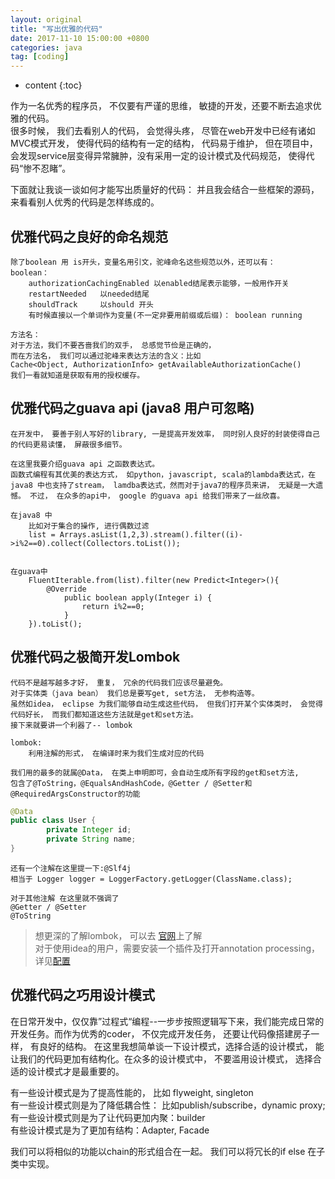 ```yaml
---
layout: original
title: "写出优雅的代码"
date: 2017-11-10 15:00:00 +0800
categories: java
tag: [coding]
---
```

* content
{:toc}


作为一名优秀的程序员， 不仅要有严谨的思维， 敏捷的开发，还要不断去追求优雅的代码。  
很多时候， 我们去看别人的代码， 会觉得头疼， 尽管在web开发中已经有诸如MVC模式开发， 使得代码的结构有一定的结构， 代码易于维护， 但在项目中，会发现service层变得异常臃肿，没有采用一定的设计模式及代码规范， 使得代码“惨不忍睹”。

<!-- more -->
下面就让我谈一谈如何才能写出质量好的代码：
并且我会结合一些框架的源码， 来看看别人优秀的代码是怎样练成的。

## 优雅代码之良好的命名规范  

    除了boolean 用 is开头，变量名用引文，驼峰命名这些规范以外，还可以有：  
    boolean：   
        authorizationCachingEnabled 以enabled结尾表示能够，一般用作开关  
        restartNeeded   以needed结尾  
        shouldTrack     以should 开头  
        有时候直接以一个单词作为变量(不一定非要用前缀或后缀)： boolean running 
        
    方法名：
    对于方法，我们不要吝啬我们的双手， 总感觉节俭是正确的，
    而在方法名， 我们可以通过驼峰来表达方法的含义：比如
    Cache<Object, AuthorizationInfo> getAvailableAuthorizationCache()
    我们一看就知道是获取有用的授权缓存。


## 优雅代码之guava api (java8 用户可忽略)  
    在开发中， 要善于别人写好的library, 一是提高开发效率， 同时别人良好的封装使得自己的代码更易读懂， 屏蔽很多细节。
    
    在这里我要介绍guava api 之函数表达式。
    函数式编程有其优美的表达方式， 如python，javascript, scala的lambda表达式，在java8 中也支持了stream， lamdba表达式，然而对于java7的程序员来讲， 无疑是一大遗憾。 不过， 在众多的api中， google 的guava api 给我们带来了一丝欣喜。 
```
在java8 中
    比如对于集合的操作, 进行偶数过滤
    list = Arrays.asList(1,2,3).stream().filter((i)->i%2==0).collect(Collectors.toList());


在guava中
    FluentIterable.from(list).filter(new Predict<Integer>(){
        @Override
            public boolean apply(Integer i) {
                return i%2==0;
            }
    }).toList();

```
##  优雅代码之极简开发Lombok   

    代码不是越写越多才好， 重复， 冗余的代码我们应该尽量避免。
    对于实体类（java bean） 我们总是要写get, set方法， 无参构造等。 
    虽然如idea， eclipse 为我们能够自动生成这些代码， 但我们打开某个实体类时， 会觉得代码好长， 而我们都知道这些方法就是get和set方法。
    接下来就要讲一个利器了-- lombok
    
    lombok:
        利用注解的形式， 在编译时来为我们生成对应的代码
        
    我们用的最多的就属@Data， 在类上申明即可，会自动生成所有字段的get和set方法,
    包含了@ToString，@EqualsAndHashCode，@Getter / @Setter和@RequiredArgsConstructor的功能  
    
 ```java   
@Data
public class User {
         private Integer id;
         private String name;
}
 ```
    还有一个注解在这里提一下:@Slf4j  
    相当于 Logger logger = LoggerFactory.getLogger(ClassName.class);

    对于其他注解 在这里就不强调了
    @Getter / @Setter
    @ToString

    
    
>  想更深的了解lombok， 可以去 [官网](https://projectlombok.org/)上了解  
>  对于使用idea的用户，需要安装一个插件及打开annotation processing， 详见[配置](http://blog.csdn.net/zhglance/article/details/54931430)




##  优雅代码之巧用设计模式

在日常开发中，仅仅靠”过程式“编程--一步步按照逻辑写下来，我们能完成日常的开发任务。而作为优秀的coder， 不仅完成开发任务， 还要让代码像搭建房子一样， 有良好的结构。 在这里我想简单谈一下设计模式，选择合适的设计模式， 能让我们的代码更加有结构化。在众多的设计模式中， 不要滥用设计模式， 选择合适的设计模式才是最重要的。 

      
有一些设计模式是为了提高性能的， 比如 flyweight, singleton  
有一些设计模式则是为了降低耦合性： 比如publish/subscribe，dynamic proxy;  
有一些设计模式则是为了让代码更加内聚：builder  
有些设计模式是为了更加有结构：Adapter, Facade 

我们可以将相似的功能以chain的形式组合在一起。
我们可以将冗长的if else 在子类中实现。


